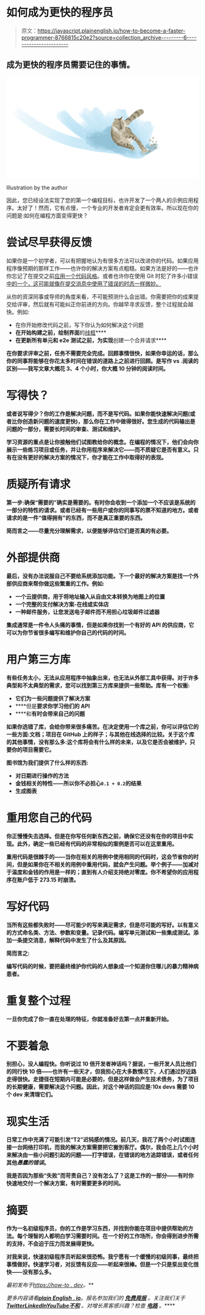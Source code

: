 # 如何成为更快的程序员

> 原文：<https://javascript.plainenglish.io/how-to-become-a-faster-programmer-8766815c20e2?source=collection_archive---------6----------------------->

## 成为更快的程序员需要记住的事情。

![](img/23ba3f3e741d1b1cbd0cb95cd5bcab5b.png)

Illustration by the author

因此，您已经设法实现了您的第一个编程目标，也许开发了一个两人的示例应用程序。太好了！然而，它有点慢，一个专业的开发者肯定会更有效率。所以现在你的问题是:如何在编程方面变得更快？

# 尝试尽早获得反馈

如果你是一个初学者，可以有把握地认为有很多方法可以改进你的代码。如果应用程序像预期的那样工作——也许你的解决方案有点粗糙。如果方法是好的——也许你忘记了在提交之前[应用一个代码风格](https://how-to.dev/how-to-make-your-code-prettier)。或者也许你在使用 Git 时犯了许多小错误[中的一个，这可能就像在提交消息中使用了错误的时态一样微妙。](https://how-to.dev/beginner-programmers-guide-to-using-git-in-a-team)

从你的资深同事或导师的角度来看，不可能预测什么会出错。你需要把你的成果提交给评审，然后就有可能纠正你前进的方向。你越早寻求反馈，整个过程就会越快。例如:

*   在你开始修改代码之前，写下你认为如何解决这个问题
*   **在开始构建之前，绘制界面**的[线框](https://how-to.dev/how-to-collect-inputs-for-your-project)****
*   **在更新所有单元和 e2e 测试之前，为实现**创建一个合并请求****

**在你要求评审之前，任务不需要完全完成。回顾事情很快，如果你幸运的话，那么你的同事将能够在你花太多时间在错误的道路上之前进行回顾。是写作 vs .阅读的区别——我写文章大概花 3、4 个小时，你大概 10 分钟的阅读时间。**

# **写得快？**

**或者说写得少？你的工作是解决问题，而不是写代码。如果你能快速解决问题(或者比你创造新问题的速度更快)，那么你在工作中做得很好。您生成的代码输出是问题的一部分，需要长时间的审查、测试和维护。**

**学习资源的重点是让你接触他们试图教给你的概念。在编程的情况下，他们会向你展示一些练习项目或任务，并让你用程序来解决它——而不质疑它是否有意义。只有在没有更好的解决方案的情况下，你才能在工作中取得好的表现。**

# **质疑所有请求**

**第一步:确保“需要的”确实是需要的。有时你会收到一个添加一个不应该是系统的一部分的特性的请求。或者已经有一些用户或你的同事写的票不知道的地方。或者请求的是一件“值得拥有”的东西，而不是真正重要的东西。**

**简而言之——尽量充分理解需求，以便能够评估它们是否真的有必要。**

# **外部提供商**

**最后，没有办法说服自己不要给系统添加功能。下一个最好的解决方案是找一个外部供应商来帮你做这些繁重的工作。例如:**

*   **一个云提供商，用于将地址输入从自由文本转换为地图上的位置**
*   **一个完整的支付解决方案-在线或实体店**
*   **一种邮件服务，让您发送电子邮件而不用担心垃圾邮件过滤器**

**集成通常是一件令人头痛的事情，但是如果你找到一个有好的 API 的供应商，它可以为你节省很多编写和维护你自己的代码的时间。**

# **用户第三方库**

**有些任务太小，无法从应用程序中抽象出来，也无法从外部工具中获得。对于许多典型和不太典型的需求，您可以找到第三方库来提供一些帮助。库有一个权衡:**

*   **它们为一些问题提供了解决方案**
*   ****但是**要求你学习他们的 API**
*   ****和**有时会带来自己的问题**

**如果你选错了库，会给你带来很多痛苦。在决定使用一个库之前，你可以评估它的一些方面:文档；项目在 GitHub 上的样子；与其他在线选择的比较。关于这个库的其他事情，没有那么多:这个库将会有什么样的未来，以及它是否会被维护，只要你的项目需要它。**

**图书馆为我们提供了什么样的东西:**

*   **对日期进行操作的方法**
*   **金钱相关的特性——所以你不必担心`0.1 + 0.2`的结果**
*   **生成图表**

# **重用您自己的代码**

**你正慢慢失去选择。但是在你写任何新东西之前，确保它还没有在你的项目中实现。此外，确定一些已经有代码的非常相似的案例是否可以在这里重用。**

**重用代码是很棘手的——当你在相关的用例中使用相同的代码时，这会节省你的时间，但是如果你在不相关的用例中重用代码，就会产生问题。举个例子——加减对于温度和金钱的作用是一样的；**直到**有人介绍支持绝对零度。你不希望你的应用程序在账户低于 273.15 时崩溃。**

# **写好代码**

**当所有这些都失败时——尽可能少的写来满足需求，但是尽可能的写好。以有意义的方式命名类、方法、参数和变量。记录代码。编写单元测试和一些集成测试。添加一条提交消息，解释代码中发生了什么及其原因。**

**简而言之:**

**编写代码的时候，要把最终维护你代码的人想象成一个知道你住哪儿的暴力精神病患者。**

# **重复整个过程**

**一旦你完成了你一直在处理的特征，你就准备好去第一点并重新开始。**

# **不要着急**

**别担心，没人编程快。你听说过 10 倍开发者神话吗？据说，一些开发人员比他们的同行快 10 倍——也许有一些天才，但我担心在大多数情况下，人们通过抄近路走得很快。走捷径在短期内可能是必要的，但是这样做会产生技术债务，为了项目的长期健康，需要解决这个问题。因此，对这个神话的回应是:10x devs 需要 10 个 dev 来清理它们。**

# **现实生活**

**日常工作中充满了可能引发“T2”迟钝感的情况。前几天，我花了两个小时试图连接一台网络打印机，而我的解决方案需要把它搬到客厅。偶尔，我会花上几个小时来解决由一些小问题引起的问题——打字错误，在错误的地方追踪错误，或者任何其他*愚蠢的错误*。**

**我是否因为那些“失败”而苛责自己？没有怎么了？这是工作的一部分——有时你快速地交付一个解决方案，有时需要更多的时间。**

# **摘要**

**作为一名初级程序员，你的工作是学习东西，并找到你能在项目中提供帮助的方法。每个理智的人都明白学习需要时间。在一个好的工作场所，你会得到进步所需的支持，不会迫于压力而发展得更快。**

**对我来说，快速初级程序员听起来很恐怖。我宁愿有一个缓慢的初级同事，最终把事情做好。快速学习者，对反馈有反应——听起来很棒。但是一个只是泵出变化很快——没有那么多。**

***最初发布于*[*https://how-to . dev*](https://how-to.dev/how-to-become-a-faster-programmer)*。***

***更多内容请看*[***plain English . io***](https://plainenglish.io/)*。报名参加我们的* [***免费周报***](http://newsletter.plainenglish.io/) *。关注我们关于*[***Twitter***](https://twitter.com/inPlainEngHQ)[***LinkedIn***](https://www.linkedin.com/company/inplainenglish/)*[***YouTube***](https://www.youtube.com/channel/UCtipWUghju290NWcn8jhyAw)*[***不和***](https://discord.gg/GtDtUAvyhW) *。对增长黑客感兴趣？检查* [***电路***](https://circuit.ooo/) *。*****